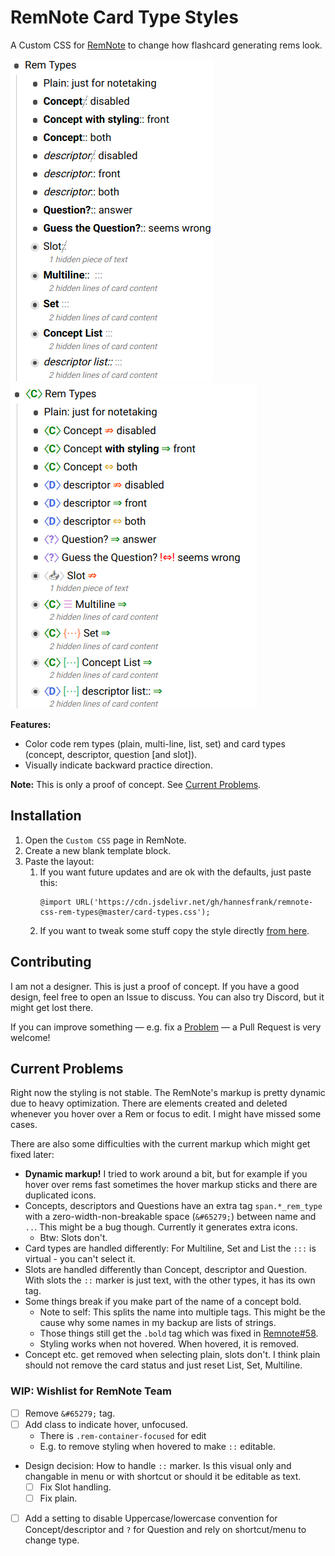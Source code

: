 # RemNote Card Type Styles

A Custom CSS for [RemNote](https://www.remnote.io/) to change how flashcard generating rems look.

![default_style](./default_style.png) ![custom_style](./custom_style.png)

**Features:**

- Color code rem types (plain, multi-line, list, set) and card types (concept, descriptor, question [and slot]).
- Visually indicate backward practice direction.

**Note:** This is only a proof of concept. See [Current Problems](#current-problems).

## Installation

1. Open the `Custom CSS` page in RemNote.
2. Create a new blank template block.
3. Paste the layout:
   1. If you want future updates and are ok with the defaults, just paste this:
      ```
      @import URL('https://cdn.jsdelivr.net/gh/hannesfrank/remnote-css-rem-types@master/card-types.css');
      ```
   2. If you want to tweak some stuff copy the style directly [from here](https://github.com/hannesfrank/remnote-css-rem-types/blob/master/card-types.css).

## Contributing

I am not a designer. This is just a proof of concept.
If you have a good design, feel free to open an Issue to discuss. You can also try Discord, but it might get lost there.

If you can improve something — e.g. fix a [Problem](#current-problems) — a Pull Request is very welcome!

## Current Problems

Right now the styling is not stable. The RemNote's markup is pretty dynamic due to heavy optimization. There are elements created and deleted whenever you hover over a Rem or focus to edit. I might have missed some cases.

There are also some difficulties with the current markup which might get fixed later:

- **Dynamic markup!** I tried to work around a bit, but for example if you hover over rems fast sometimes the hover markup sticks and there are duplicated icons.
- Concepts, descriptors and Questions have an extra tag `span.*_rem_type` with a zero-width-non-breakable space (`&#65279;`) between name and `..`. This might be a bug though. Currently it generates extra icons.
  - Btw: Slots don't.
- Card types are handled differently: For Multiline, Set and List the `:::` is virtual - you can't select it.
- Slots are handled differently than Concept, descriptor and Question. With slots the `::` marker is just text, with the other types, it has its own tag.
- Some things break if you make part of the name of a concept bold.
  - Note to self: This splits the name into multiple tags. This might be the cause why some names in my backup are lists of strings.
  - Those things still get the `.bold` tag which was fixed in [Remnote#58](https://github.com/remnoteio/remnote-issues/issues/58).
  - Styling works when not hovered. When hovered, it is removed.
- Concept etc. get removed when selecting plain, slots don't. I think plain should not remove the card status and just reset List, Set, Multiline.

### WIP: Wishlist for RemNote Team

- [ ] Remove `&#65279;` tag.
- [ ] Add class to indicate hover, unfocused.
  - There is `.rem-container-focused` for edit
  - E.g. to remove styling when hovered to make `::` editable.
- Design decision: How to handle `::` marker. Is this visual only and changable in menu or with shortcut or should it be editable as text.
  - [ ] Fix Slot handling.
  - [ ] Fix plain.

* [ ] Add a setting to disable Uppercase/lowercase convention for Concept/descriptor and `?` for Question and rely on shortcut/menu to change type.
